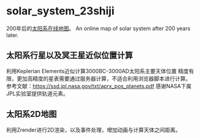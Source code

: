 # solar_system_23shiji

200年后的[太阳系在线地图](https://23shiji.github.io/solar_system_23shiji/)。
An online map of solar system after 200 years later.

## 太阳系行星以及冥王星近似位置计算

利用Keplerian Elements近似计算3000BC-3000AD太阳系主要天体位置
精度有限，更加高精度的星表需要通过服务器计算，不适合利用浏览器脚本进行计算。
参考文献：https://ssd.jpl.nasa.gov/txt/aprx_pos_planets.pdf
感谢NASA下属JPL实验室提供轨道元素。


## 太阳系2D地图

利用Zrender进行2D渲染，以及事件处理，增加动画与计算天体之间距离。
